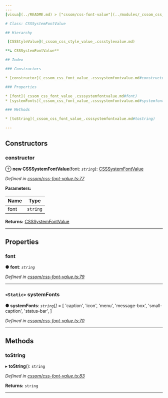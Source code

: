 ```yaml
---
---
[visua](../README.md) > ["cssom/css-font-value"](../modules/_cssom_css_font_value_.md) > [CSSSystemFontValue](../classes/_cssom_css_font_value_.csssystemfontvalue.md)

# Class: CSSSystemFontValue

## Hierarchy

 [CSSStyleValue](_cssom_css_style_value_.cssstylevalue.md)

**↳ CSSSystemFontValue**

## Index

### Constructors

* [constructor](_cssom_css_font_value_.csssystemfontvalue.md#constructor)

### Properties

* [font](_cssom_css_font_value_.csssystemfontvalue.md#font)
* [systemFonts](_cssom_css_font_value_.csssystemfontvalue.md#systemfonts)

### Methods

* [toString](_cssom_css_font_value_.csssystemfontvalue.md#tostring)

---
```


## Constructors

<a id="constructor"></a>

###  constructor

⊕ **new CSSSystemFontValue**(font: *`string`*): [CSSSystemFontValue](_cssom_css_font_value_.csssystemfontvalue.md)

*Defined in [cssom/css-font-value.ts:77](https://github.com/umbopepato/visua/blob/221e6a0/src/cssom/css-font-value.ts#L77)*

**Parameters:**

| Name | Type |
| ------ | ------ |
| font | `string` |

**Returns:** [CSSSystemFontValue](_cssom_css_font_value_.csssystemfontvalue.md)

___

## Properties

<a id="font"></a>

###  font

**● font**: *`string`*

*Defined in [cssom/css-font-value.ts:79](https://github.com/umbopepato/visua/blob/221e6a0/src/cssom/css-font-value.ts#L79)*

___
<a id="systemfonts"></a>

### `<Static>` systemFonts

**● systemFonts**: *`string`[]* =  [
        'caption',
        'icon',
        'menu',
        'message-box',
        'small-caption',
        'status-bar',
    ]

*Defined in [cssom/css-font-value.ts:70](https://github.com/umbopepato/visua/blob/221e6a0/src/cssom/css-font-value.ts#L70)*

___

## Methods

<a id="tostring"></a>

###  toString

▸ **toString**(): `string`

*Defined in [cssom/css-font-value.ts:83](https://github.com/umbopepato/visua/blob/221e6a0/src/cssom/css-font-value.ts#L83)*

**Returns:** `string`

___

